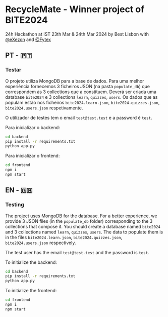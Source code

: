 # RecycleMate - Winner project of BITE2024
 24h Hackathon at IST 23th Mar & 24th Mar 2024 by Best Lisbon with [@eXezon](https://github.com/eXezon) and [@Fytex](https://github.com/Fytex)

## PT - :portugal:
### Testar

O projeto utiliza MongoDB para a base de dados. Para uma melhor experiência fornecemos 3 ficheiros JSON (na pasta `populate_db`) que correspondem às 3 collections que a constituem. Deverá ser criada uma database `bite2024` e 3 collections `learn`, `quizzes`, `users`. Os dados que as populam estão nos ficheiros `bite2024.learn.json`, `bite2024.quizzes.json`, `bite2024.users.json` respetivamente.

O utilizador de testes tem o email `test@test.test` e a password é `test`.

Para inicializar o backend:
```bash
cd backend
pip install -r requirements.txt
python app.py
```

Para inicializar o frontend:
```bash
cd frontend
npm i
npm start
```
## EN - :uk:
### Testing
The project uses MongoDB for the database. For a better experience, we provide 3 JSON files (in the `populate_db` folder) corresponding to the 3 collections that compose it. You should create a database named `bite2024` and 3 collections named `learn`, `quizzes`, `users`. The data to populate them is in the files `bite2024.learn.json`, `bite2024.quizzes.json`, `bite2024.users.json` respectively.

The test user has the email `test@test.test` and the password is `test`.

To initialize the backend:
```bash
cd backend
pip install -r requirements.txt
python app.py
```

To initialize the frontend:
```bash
cd frontend
npm i
npm start
```